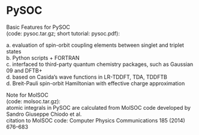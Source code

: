 # PySOC

Basic Features for PySOC  
(code: pysoc.tar.gz; short tutorial: pysoc.pdf):  

a. evaluation of spin-orbit coupling elements between singlet and triplet states  
b. Python scripts + FORTRAN  
c. interfaced to third-party quantum chemistry packages, such as Gaussian 09 and DFTB+  
d. based on Casida’s wave functions in LR-TDDFT, TDA, TDDFTB  
d. Breit-Pauli spin-orbit Hamiltonian with effective charge approximation  
  
Note for MolSOC  
(code: molsoc.tar.gz):  
   atomic integrals in PySOC are calculated from MolSOC code developed by Sandro Giuseppe Chiodo et al.  
   citation to MolSOC code: Computer Physics Communications 185 (2014) 676–683  


